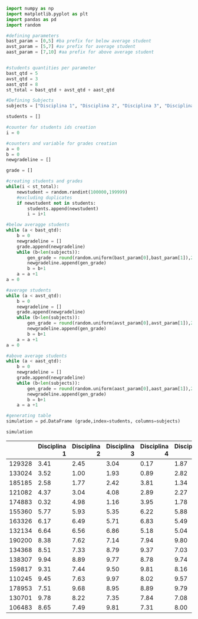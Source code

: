 ```python
import numpy as np
import matplotlib.pyplot as plt
import pandas as pd
import random
```


```python
#defining parameters
bast_param = [0,5] #ba prefix for below average student
avst_param = [5,7] #av prefix for average student
aast_param = [7,10] #aa prefix for above average student


#students quantities per parameter
bast_qtd = 5
avst_qtd = 3
aast_qtd = 8
st_total = bast_qtd + avst_qtd + aast_qtd

#Defining Subjects
subjects = ["Disciplina 1", "Disciplina 2", "Disciplina 3", "Disciplina 4", "Disciplina 5"]

students = []

#counter for students ids creation
i = 0

#counters and variable for grades creation
a = 0
b = 0
newgradeline = []

grade = []

#creating students and grades
while(i < st_total):
    newstudent = random.randint(100000,199999)
    #excluding duplicates
    if newstudent not in students:
        students.append(newstudent)
        i = i+1    

```


```python
#below averagge students
while (a < bast_qtd):
    b = 0
    newgradeline = []
    grade.append(newgradeline)
    while (b<len(subjects)):
        gen_grade = round(random.uniform(bast_param[0],bast_param[1]),2)
        newgradeline.append(gen_grade)
        b = b+1
    a = a +1
a = 0

#average students
while (a < avst_qtd):
    b = 0
    newgradeline = []
    grade.append(newgradeline)
    while (b<len(subjects)):
        gen_grade = round(random.uniform(avst_param[0],avst_param[1]),2)
        newgradeline.append(gen_grade)
        b = b+1
    a = a +1
a = 0

#above average students
while (a < aast_qtd):
    b = 0
    newgradeline = []
    grade.append(newgradeline)
    while (b<len(subjects)):
        gen_grade = round(random.uniform(aast_param[0],aast_param[1]),2)
        newgradeline.append(gen_grade)
        b = b+1
    a = a +1
```


```python
#generating table
simulation = pd.DataFrame (grade,index=students, columns=subjects)

simulation
```




<div>
<table class="dataframe">
  <thead>
    <tr style="text-align: right;">
      <th></th>
      <th>Disciplina 1</th>
      <th>Disciplina 2</th>
      <th>Disciplina 3</th>
      <th>Disciplina 4</th>
      <th>Disciplina 5</th>
    </tr>
  </thead>
  <tbody>
    <tr>
      <td>129328</td>
      <td>3.41</td>
      <td>2.45</td>
      <td>3.04</td>
      <td>0.17</td>
      <td>1.87</td>
    </tr>
    <tr>
      <td>133024</td>
      <td>3.52</td>
      <td>1.00</td>
      <td>1.93</td>
      <td>0.89</td>
      <td>2.82</td>
    </tr>
    <tr>
      <td>185185</td>
      <td>2.58</td>
      <td>1.77</td>
      <td>2.42</td>
      <td>3.81</td>
      <td>1.34</td>
    </tr>
    <tr>
      <td>121082</td>
      <td>4.37</td>
      <td>3.04</td>
      <td>4.08</td>
      <td>2.89</td>
      <td>2.27</td>
    </tr>
    <tr>
      <td>174883</td>
      <td>0.32</td>
      <td>4.98</td>
      <td>1.16</td>
      <td>3.95</td>
      <td>1.78</td>
    </tr>
    <tr>
      <td>155360</td>
      <td>5.77</td>
      <td>5.93</td>
      <td>5.35</td>
      <td>6.22</td>
      <td>5.88</td>
    </tr>
    <tr>
      <td>163326</td>
      <td>6.17</td>
      <td>6.49</td>
      <td>5.71</td>
      <td>6.83</td>
      <td>5.49</td>
    </tr>
    <tr>
      <td>132134</td>
      <td>6.64</td>
      <td>6.56</td>
      <td>6.86</td>
      <td>5.18</td>
      <td>5.04</td>
    </tr>
    <tr>
      <td>190200</td>
      <td>8.38</td>
      <td>7.62</td>
      <td>7.14</td>
      <td>7.94</td>
      <td>9.80</td>
    </tr>
    <tr>
      <td>134368</td>
      <td>8.51</td>
      <td>7.33</td>
      <td>8.79</td>
      <td>9.37</td>
      <td>7.03</td>
    </tr>
    <tr>
      <td>138307</td>
      <td>9.94</td>
      <td>8.89</td>
      <td>9.77</td>
      <td>8.78</td>
      <td>9.74</td>
    </tr>
    <tr>
      <td>159817</td>
      <td>9.31</td>
      <td>7.44</td>
      <td>9.50</td>
      <td>9.81</td>
      <td>8.16</td>
    </tr>
    <tr>
      <td>110245</td>
      <td>9.45</td>
      <td>7.63</td>
      <td>9.97</td>
      <td>8.02</td>
      <td>9.57</td>
    </tr>
    <tr>
      <td>178953</td>
      <td>7.51</td>
      <td>9.68</td>
      <td>8.95</td>
      <td>8.89</td>
      <td>9.79</td>
    </tr>
    <tr>
      <td>130701</td>
      <td>9.78</td>
      <td>8.22</td>
      <td>7.35</td>
      <td>7.84</td>
      <td>7.08</td>
    </tr>
    <tr>
      <td>106483</td>
      <td>8.65</td>
      <td>7.49</td>
      <td>9.81</td>
      <td>7.31</td>
      <td>8.00</td>
    </tr>
  </tbody>
</table>
</div>
